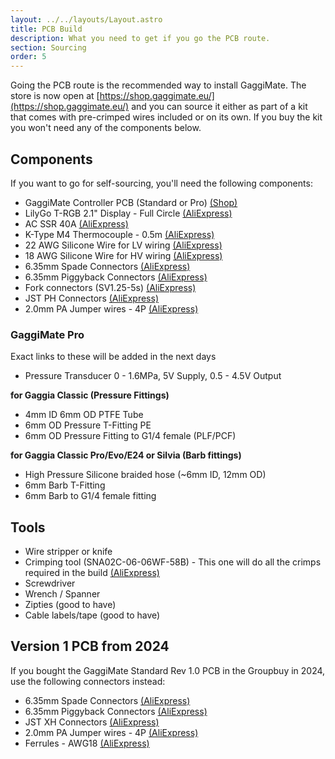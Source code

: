 ```yaml
---
layout: ../../layouts/Layout.astro
title: PCB Build
description: What you need to get if you go the PCB route.
section: Sourcing
order: 5
---
```


Going the PCB route is the recommended way to install GaggiMate. The store is now open at [https://shop.gaggimate.eu/](https://shop.gaggimate.eu/) and you can source it either as part of a kit that comes with pre-crimped wires included or on its own. If you buy the kit you won't need any of the components below.

## Components

If you want to go for self-sourcing, you'll need the following components:

* GaggiMate Controller PCB (Standard or Pro)  [(Shop)](https://shop.gaggimate.eu/collections/parts)
* LilyGo T-RGB 2.1" Display - Full Circle [(AliExpress)](https://s.click.aliexpress.com/e/_Eju6rYD)
* AC SSR 40A [(AliExpress)](https://s.click.aliexpress.com/e/_EvPScvr)
* K-Type M4 Thermocouple - 0.5m [(AliExpress)](https://s.click.aliexpress.com/e/_Exzhqx7)
* 22 AWG Silicone Wire for LV wiring [(AliExpress)](https://s.click.aliexpress.com/e/_EH7UMS8)
* 18 AWG Silicone Wire for HV wiring [(AliExpress)](https://s.click.aliexpress.com/e/_EJEs0ak)
* 6.35mm Spade Connectors [(AliExpress)](https://s.click.aliexpress.com/e/_Ew8LURi)
* 6.35mm Piggyback Connectors [(AliExpress)](https://s.click.aliexpress.com/e/_EH4r52U)
* Fork connectors (SV1.25-5s) [(AliExpress)](https://s.click.aliexpress.com/e/_EGLHZwo)
* JST PH Connectors [(AliExpress)](https://s.click.aliexpress.com/e/_EHaVBXe)
* 2.0mm PA Jumper wires - 4P [(AliExpress)](https://s.click.aliexpress.com/e/_EQEyQGy)

### GaggiMate Pro

Exact links to these will be added in the next days

* Pressure Transducer 0 - 1.6MPa, 5V Supply, 0.5 - 4.5V Output

**for Gaggia Classic (Pressure Fittings)**

* 4mm ID 6mm OD PTFE Tube
* 6mm OD Pressure T-Fitting PE
* 6mm OD Pressure Fitting to G1/4 female (PLF/PCF)

**for Gaggia Classic Pro/Evo/E24 or Silvia (Barb fittings)**

* High Pressure Silicone braided hose (~6mm ID, 12mm OD)
* 6mm Barb T-Fitting
* 6mm Barb to G1/4 female fitting

## Tools

* Wire stripper or knife
* Crimping tool  (SNA02C-06-06WF-58B) - This one will do all the crimps required in the build [(AliExpress)](https://a.aliexpress.com/_EuVLJ9A)
* Screwdriver
* Wrench / Spanner
* Zipties (good to have)
* Cable labels/tape (good to have)

## Version 1 PCB from 2024

If you bought the GaggiMate Standard Rev 1.0 PCB in the Groupbuy in 2024, use the following connectors instead:

* 6.35mm Spade Connectors [(AliExpress)](https://s.click.aliexpress.com/e/_Ew8LURi)
* 6.35mm Piggyback Connectors [(AliExpress)](https://s.click.aliexpress.com/e/_EH4r52U)
* JST XH Connectors [(AliExpress)](https://s.click.aliexpress.com/e/_EHaVBXe)
* 2.0mm PA Jumper wires - 4P [(AliExpress)](https://s.click.aliexpress.com/e/_EQEyQGy)
* Ferrules - AWG18 [(AliExpress)](https://s.click.aliexpress.com/e/_EuV5olm)
